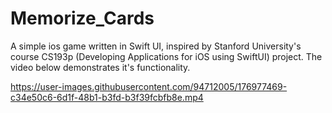 # Memorize_Cards
A simple ios game written in Swift UI, inspired by Stanford University's course CS193p (Developing Applications for iOS using SwiftUI) project. The video below demonstrates it's functionality. 



https://user-images.githubusercontent.com/94712005/176977469-c34e50c6-6d1f-48b1-b3fd-b3f39fcbfb8e.mp4
